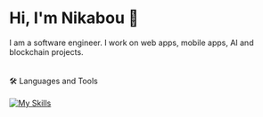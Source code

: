 # Hi, I'm Nikabou 👋
I am a software engineer.
I work on web apps, mobile apps, AI and blockchain projects.  
<br/><br/>
🛠️ Languages and Tools<br/>
<br/>
[![My Skills](https://skillicons.dev/icons?i=js,html,css,wasm)](https://skillicons.dev)



